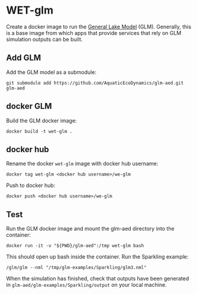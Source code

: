 # WET-glm

Create a docker image to run the [General Lake Model](https://github.com/AquaticEcoDynamics/glm-aed) (GLM). Generally, this is a base image from which apps that provide services that rely on GLM simulation outputs can be built. 

## Add GLM

Add the GLM model as a submodule:

```
git submodule add https://github.com/AquaticEcoDynamics/glm-aed.git glm-aed
```

## docker GLM

Build the GLM docker image:

```
docker build -t wet-glm .
```

## docker hub

Rename the docker `wet-glm` image with docker hub username:

```
docker tag wet-glm <docker hub username>/we-glm
```

Push to docker hub:

```
docker push <docker hub username>/we-glm
```

## Test

Run the GLM docker image and mount the glm-aed directory into the container:

```
docker run -it -v "${PWD}/glm-aed":/tmp wet-glm bash
```

This should open up bash inside the container. Run the Sparkling example:

```
/glm/glm --nml "/tmp/glm-examples/Sparkling/glm3.nml"
```

When the simulation has finished, check that outputs have been generated in `glm-aed/glm-examples/Sparkling/output` on your local machine. 
